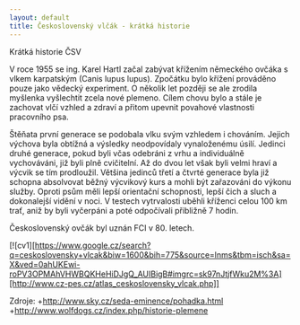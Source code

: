 ```yaml
---
layout: default
title: Československý vlčák - krátká historie
---
```

Krátká historie ČSV

V roce 1955 se ing. Karel Hartl začal zabývat křížením německého ovčáka s vlkem karpatským (Canis lupus lupus). Zpočátku bylo křížení prováděno pouze jako vědecký experiment. O několik let později se ale zrodila myšlenka vyšlechtit zcela nové plemeno. Cílem chovu bylo a stále je zachovat vlčí vzhled a zdraví a přitom upevnit povahové vlastnosti pracovního psa.

Štěňata první generace se podobala vlku svým vzhledem i chováním. Jejich výchova byla obtížná a výsledky neodpovídaly vynaloženému úsilí. Jedinci druhé generace, pokud byli včas odebráni z vrhu a individuálně vychováváni, již byli plně cvičitelní. Až do dvou let však byli velmi hraví a výcvik se tím prodloužil. Většina jedinců třetí a čtvrté generace byla již schopna absolvovat běžný výcvikový kurs a mohli být zařazováni do výkonu služby. Oproti psům měli lepší orientační schopnosti, lepší čich a sluch a dokonalejší vidění v noci. V testech vytrvalosti uběhli kříženci celou 100 km trať, aniž by byli vyčerpáni a poté odpočívali přibližně 7 hodin.

Československý ovčák byl uznán FCI v 80. letech.

[![cv1][https://www.google.cz/search?q=ceskoslovensky+vlcak&biw=1600&bih=775&source=lnms&tbm=isch&sa=X&ved=0ahUKEwi-roPV3OPMAhVHWBQKHeHiDJgQ_AUIBigB#imgrc=sk97nJtjfWku2M%3A][http://www.cz-pes.cz/atlas_ceskoslovensky_vlcak.php]]

Zdroje:
+<http://www.sky.cz/seda-eminence/pohadka.html>
+<http://www.wolfdogs.cz/index.php/historie-plemene>